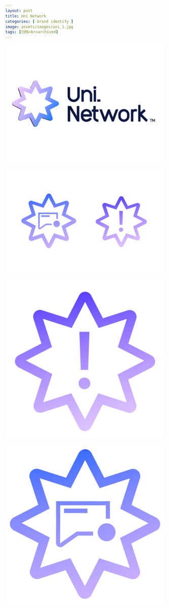 ```yaml
---
layout: post
title: Uni Network
categories: [ brand identify ]
image: assets/images/uni_1.jpg
tags: [归档<br>archived]
---
```

![](/assets/images/uni_1.jpg)

![](/assets/images/uni_2.jpg)

![](/assets/images/uni_3.jpg)

![](/assets/images/uni_4.jpg)
